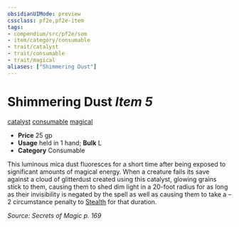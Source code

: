 ```yaml
---
obsidianUIMode: preview
cssclass: pf2e,pf2e-item
tags:
- compendium/src/pf2e/som
- item/category/consumable
- trait/catalyst
- trait/consumable
- trait/magical
aliases: ["Shimmering Dust"]
---
```

# Shimmering Dust *Item 5*  
[catalyst](/rules/traits/catalyst-som.md)  [consumable](/rules/traits/consumable.md)  [magical](/rules/traits/magical.md)  

- **Price** 25 gp
- **Usage** held in 1 hand; **Bulk** L
- **Category** Consumable

This luminous mica dust fluoresces for a short time after being exposed to significant amounts of magical energy. When a creature fails its save against a cloud of glitterdust created using this catalyst, glowing grains stick to them, causing them to shed dim light in a 20-foot radius for as long as their invisibility is negated by the spell as well as causing them to take a –2 circumstance penalty to [Stealth](/compendium/skills.md#Stealth) for that duration.

*Source: Secrets of Magic p. 169*